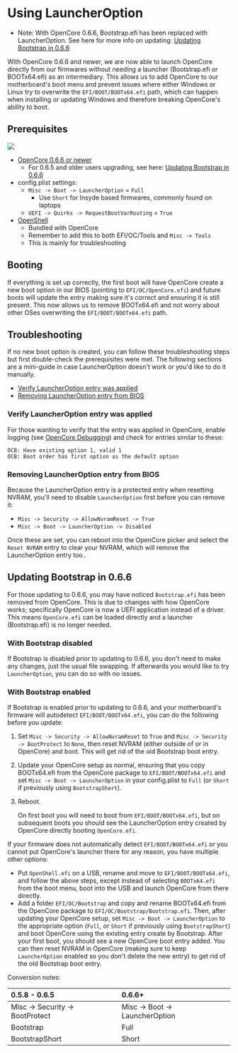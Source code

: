 # Using LauncherOption

* Note: With OpenCore 0.6.6, Bootstrap.efi has been replaced with LauncherOption. See here for more info on updating: [Updating Bootstrap in 0.6.6](bootstrap.md/#updating-bootstrap-in-0-6-6)

With OpenCore 0.6.6 and newer, we are now able to launch OpenCore directly from our firmwares without needing a launcher (Bootstrap.efi or BOOTx64.efi) as an intermediary. This allows us to add OpenCore to our motherboard's boot menu and prevent issues where either Windows or Linux try to overwrite the `EFI/BOOT/BOOTx64.efi` path, which can happen when installing or updating Windows and therefore breaking OpenCore's ability to boot.

## Prerequisites

![](../images/bootstrap-md/config.png)

* [OpenCore 0.6.6 or newer](https://github.com/acidanthera/OpenCorePkg/releases)
  * For 0.6.5 and older users upgrading, see here: [Updating Bootstrap in 0.6.6](bootstrap.md/#updating-bootstrap-in-0-6-6)
* config.plist settings:
  * `Misc -> Boot -> LauncherOption` = `Full`
    * Use `Short` for Insyde based firmwares, commonly found on laptops
  * `UEFI -> Quirks -> RequestBootVarRouting` = `True`
* [OpenShell](https://github.com/acidanthera/OpenCorePkg/releases)
  * Bundled with OpenCore
  * Remember to add this to both EFI/OC/Tools and `Misc -> Tools`
  * This is mainly for troubleshooting

## Booting

If everything is set up correctly, the first boot will have OpenCore create a new boot option in our BIOS (pointing to `EFI/OC/OpenCore.efi`) and future boots will update the entry making sure it's correct and ensuring it is still present. This now allows us to remove BOOTx64.efi and not worry about other OSes overwriting the `EFI/BOOT/BOOTx64.efi` path.

## Troubleshooting

If no new boot option is created, you can follow these troubleshooting steps but first double-check the prerequisites were met. The following sections are a mini-guide in case LauncherOption doesn't work or you'd like to do it manually.

* [Verify LauncherOption entry was applied](#verify-launcheroption-entry-was-applied)
* [Removing LauncherOption entry from BIOS](#removing-launcheroption-entry-from-bios)

### Verify LauncherOption entry was applied

For those wanting to verify that the entry was applied in OpenCore, enable logging (see [OpenCore Debugging](https://dortania.github.io/OpenCore-Install-Guide/troubleshooting/debug.html)) and check for entries similar to these:

```
OCB: Have existing option 1, valid 1
OCB: Boot order has first option as the default option
```

### Removing LauncherOption entry from BIOS

Because the LauncherOption entry is a protected entry when resetting NVRAM, you'll need to disable `LauncherOption` first before you can remove it:

* `Misc -> Security -> AllowNvramReset -> True`
* `Misc -> Boot -> LauncherOption -> Disabled`

Once these are set, you can reboot into the OpenCore picker and select the `Reset NVRAM` entry to clear your NVRAM, which will remove the LauncherOption entry too..

## Updating Bootstrap in 0.6.6

For those updating to 0.6.6, you may have noticed `Bootstrap.efi` has been removed from OpenCore. This is due to changes with how OpenCore works; specifically OpenCore is now a UEFI application instead of a driver. This means `OpenCore.efi` can be loaded directly and a launcher (Bootstrap.efi) is no longer needed.

### With Bootstrap disabled

If Bootstrap is disabled prior to updating to 0.6.6, you don't need to make any changes, just the usual file swapping. If afterwards you would like to try `LauncherOption`, you can do so with no issues.

### With Bootstrap enabled

If Bootstrap is enabled prior to updating to 0.6.6, and your motherboard's firmware will autodetect `EFI/BOOT/BOOTx64.efi`, you can do the following before you update:

1. Set `Misc -> Security -> AllowNvramReset` to `True` and `Misc -> Security -> BootProtect` to `None`, then reset NVRAM (either outside of or in OpenCore) and boot. This will get rid of the old Bootstrap boot entry.
2. Update your OpenCore setup as normal, ensuring that you copy BOOTx64.efi from the OpenCore package to `EFI/BOOT/BOOTx64.efi` and set `Misc -> Boot -> LauncherOption` in your config.plist to `Full` (or `Short` if previously using `BootstrapShort`).
3. Reboot.

   On first boot you will need to boot from `EFI/BOOT/BOOTx64.efi`, but on subsequent boots you should see the LauncherOption entry created by OpenCore directly booting `OpenCore.efi`.

If your firmware does not automatically detect `EFI/BOOT/BOOTx64.efi` or you cannot put OpenCore's launcher there for any reason, you have multiple other options:

* Put `OpenShell.efi` on a USB, rename and move to `EFI/BOOT/BOOTx64.efi`, and follow the above steps, except instead of selecting `BOOTx64.efi` from the boot menu, boot into the USB and launch OpenCore from there directly.
* Add a folder `EFI/OC/Bootstrap` and copy and rename BOOTx64.efi from the OpenCore package to `EFI/OC/Bootstrap/Bootstrap.efi`. Then, after updating your OpenCore setup, set `Misc -> Boot -> LauncherOption` to the appropriate option (`Full`, or `Short` if previously using `BootstrapShort`) and boot OpenCore using the existing entry create by Bootstrap. After your first boot, you should see a new OpenCore boot entry added. You can then reset NVRAM in OpenCore (making sure to keep `LauncherOption` enabled so you don't delete the new entry) to get rid of the old Bootstrap boot entry.

Conversion notes:

| 0.5.8 - 0.6.5 | 0.6.6+ |
| :--- | :--- |
| Misc -> Security -> BootProtect | Misc -> Boot -> LauncherOption |
| Bootstrap | Full |
| BootstrapShort | Short |
